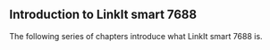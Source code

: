 ## Introduction to LinkIt smart 7688

The following series of chapters introduce what LinkIt smart 7688 is.